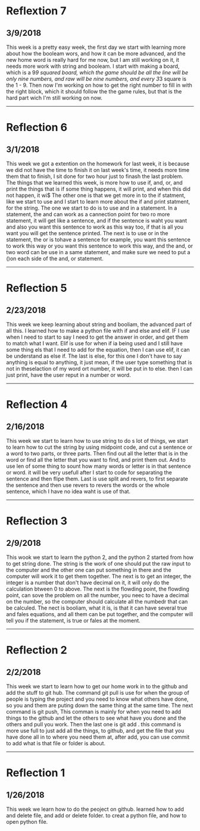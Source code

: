 # Reflextion 7
## 3/9/2018
This week is a pretty easy week, the first day we start with learning more about how the booleam wors, and how it can be more advanced, and the new home word is really hard for me now, but I am still working on it, it needs more work with string and booleam.
I start with making a board, which is a 9*9 squared board, which the game should be all the line will be only nine numbers, and raw will be nine numbers, and every 3*3 square is the 1 - 9.
Then now I'm working on how to get the right number to fill in with the right block, which it should follow the the game rules, but that is the hard part wich I'm still working on now.

---

# Reflection 6
## 3/1/2018
This week we got a extention on the homework for last week, it is because we did not have the time to finish it on last week's time, it needs more time them that to finish, I sit done for two hour just to finash the last problem.
The things that we learned this week, is more how to use if, and, or, and print the things that is if some thing happens, it will print, and when this did not happen, it wi$
The other one is that we get more in to the if statment, like we start to use and I start to learn more about the if and print statment, for the string. The one we start to do is to use and in a statement. In a statement, the and can work as a cannection point for two ro more statement, it will get like a sentence, and if the sentence is waht you want and also you want this sentence to work as this way too, if that is all you want you will get the sentence printed.
The next is to use or in the statement, the or is tohave a sentence for example, you want this sentence to work this way or you want this sentence to work this way, and the and, or two word can be use in a same statement, and make sure we need to put a ()on each side of the and, or statement.

---

# Reflection 5
## 2/23/2018
This week we keep learning about string and booliam, the advanced part of all this. I learned how to make a python file with if and else and elif.
IF I use when I need to start to say I need to get the answer in order, and get them to match what I want.
Elif is use for when if ia being used and I still have some thing els that I need to add for the equation, then I can use elif, it can be understand as else if.
The last is else, for this one I don't have to say anything is equal to anything, it just mean, if the user type something that is not in theselaction of my word ort number, it will be put in to else. then I can just print, have the user reput in a number or word.

---

# Reflection 4
## 2/16/2018
This week we start to learn how to use string to do s lot of things, we start to learn how to cut the string by using midpoint code, and cut a sentence or a word to two parts, or three parts.
Then find out all the letter that is in the word or find all the letter that you want to find, and print them out.
And to use len of some thing to sount how many words or letter is in that sentence or word. it will be very usefull after I start to code for separating the sentence and then flipe them.
Last is use split and revers, to first separate the sentence and then use revers to revers the words or the whole sentence, which I have no idea waht is use of that.

---

# Reflection 3
## 2/9/2018
This wook we start to learn the python 2, and the python 2 started from how to get string done. 
The string is the work of one should put the raw input to the computer and the other one can put something in there and the computer will work it to get them together.
The next is to get an integer, the integer is a number that don't have decimal on it, it will only do the calculation btween 0 to above.
The next is the flowding point, the flowding point, can sove the problem on all the number, you neec to have a decimal on the number, so the computer should calculate all the numbedr that can be calculed.
The nect is booliam, what it is, is that it can have several true and fales equations, and all them can be put together, and the computer will tell you if the statement, is true or fales at the moment.

---

# Reflection 2
## 2/2/2018
This week we start to learn how to get our home work in to the github and add the stuff to git hub. 
The command git pull is use for when the group of people is typing the project and you need to know what others have done, so you and them are puting down the same thing at the same time. 
The next command is git push, This comman is mainly for when you need to add things to the github and let the others to see what have you done and the others and pull you work.
Then the last one is git add . this command is more use full to just add all the things, to github, and get the file that you have done all in to where you need them at, after add, you can use commit to add what is that file or folder is about.

---

# Reflection 1
## 1/26/2018
This week we learn how to do the peoject on github. learned how to add and delete file, and add or delete folder. to creat a python file, and how to open python file.
